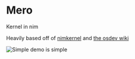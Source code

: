 # Mero
Kernel in nim

Heavily based off of [nimkernel](https://github.com/dom96/nimkernel) and [the osdev wiki](http://wiki.osdev.org/)

![Simple demo is simple](https://i.gyazo.com/fddee0db73bb8e9e65f8d55e9a9e8cc9.png)
